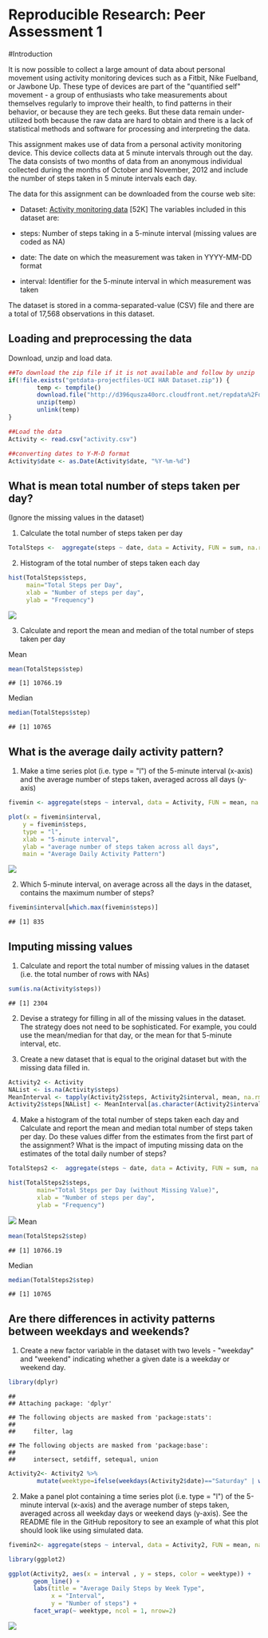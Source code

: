 # Reproducible Research: Peer Assessment 1

#Introduction

It is now possible to collect a large amount of data about personal movement using activity monitoring devices such as a Fitbit, Nike Fuelband, or Jawbone Up. These type of devices are part of the "quantified self" movement - a group of enthusiasts who take measurements about themselves regularly to improve their health, to find patterns in their behavior, or because they are tech geeks. But these data remain under-utilized both because the raw data are hard to obtain and there is a lack of statistical methods and software for processing and interpreting the data.

This assignment makes use of data from a personal activity monitoring device. This device collects data at 5 minute intervals through out the day. The data consists of two months of data from an anonymous individual collected during the months of October and November, 2012 and include the number of steps taken in 5 minute intervals each day.

The data for this assignment can be downloaded from the course web site:

- Dataset: [Activity monitoring data](https://d396qusza40orc.cloudfront.net/repdata%2Fdata%2Factivity.zip) [52K]
The variables included in this dataset are:

- steps: Number of steps taking in a 5-minute interval (missing values are coded as NA)
- date: The date on which the measurement was taken in YYYY-MM-DD format
- interval: Identifier for the 5-minute interval in which measurement was taken

The dataset is stored in a comma-separated-value (CSV) file and there are a total of 17,568 observations in this dataset.


## Loading and preprocessing the data

Download, unzip and load data.


```r
##To download the zip file if it is not available and follow by unzip
if(!file.exists("getdata-projectfiles-UCI HAR Dataset.zip")) {
        temp <- tempfile()
        download.file("http://d396qusza40orc.cloudfront.net/repdata%2Fdata%2Factivity.zip",temp)
        unzip(temp)
        unlink(temp)
}

##Load the data
Activity <- read.csv("activity.csv")

##converting dates to Y-M-D format
Activity$date <- as.Date(Activity$date, "%Y-%m-%d")
```

## What is mean total number of steps taken per day?
(Ignore the missing values in the dataset)

1. Calculate the total number of steps taken per day

```r
TotalSteps <-  aggregate(steps ~ date, data = Activity, FUN = sum, na.rm = TRUE)
```

2. Histogram of the total number of steps taken each day

```r
hist(TotalSteps$steps, 
     main="Total Steps per Day", 
     xlab = "Number of steps per day", 
     ylab = "Frequency")
```

![](PA1_template_files/figure-html/unnamed-chunk-3-1.png)<!-- -->

3. Calculate and report the mean and median of the total number of steps taken per day

Mean

```r
mean(TotalSteps$step)
```

```
## [1] 10766.19
```
Median

```r
median(TotalSteps$step)
```

```
## [1] 10765
```


## What is the average daily activity pattern?

1. Make a time series plot (i.e. type = "l") of the 5-minute interval (x-axis) and the average number of steps taken, averaged across all days (y-axis)

```r
fivemin <- aggregate(steps ~ interval, data = Activity, FUN = mean, na.rm = TRUE)

plot(x = fivemin$interval, 
    y = fivemin$steps, 
    type = "l", 
    xlab = "5-minute interval",
    ylab = "average number of steps taken across all days",
    main = "Average Daily Activity Pattern")
```

![](PA1_template_files/figure-html/unnamed-chunk-6-1.png)<!-- -->

2. Which 5-minute interval, on average across all the days in the dataset, contains the maximum number of steps?

```r
fivemin$interval[which.max(fivemin$steps)]
```

```
## [1] 835
```

## Imputing missing values
1. Calculate and report the total number of missing values in the dataset (i.e. the total number of rows with NAs)

```r
sum(is.na(Activity$steps))
```

```
## [1] 2304
```

2. Devise a strategy for filling in all of the missing values in the dataset. The strategy does not need to be sophisticated. For example, you could use the mean/median for that day, or the mean for that 5-minute interval, etc.

3. Create a new dataset that is equal to the original dataset but with the missing data filled in.


```r
Activity2 <- Activity
NAList <- is.na(Activity$steps)
MeanInterval <- tapply(Activity2$steps, Activity2$interval, mean, na.rm=TRUE, simplify = TRUE)
Activity2$steps[NAList] <- MeanInterval[as.character(Activity2$interval[NAList])]
```


4. Make a histogram of the total number of steps taken each day and Calculate and report the mean and median total number of steps taken per day. Do these values differ from the estimates from the first part of the assignment? What is the impact of imputing missing data on the estimates of the total daily number of steps?


```r
TotalSteps2 <-  aggregate(steps ~ date, data = Activity, FUN = sum, na.rm = TRUE)

hist(TotalSteps2$steps, 
        main="Total Steps per Day (without Missing Value)", 
        xlab = "Number of steps per day", 
        ylab = "Frequency")
```

![](PA1_template_files/figure-html/unnamed-chunk-10-1.png)<!-- -->
Mean

```r
mean(TotalSteps2$step)
```

```
## [1] 10766.19
```
Median

```r
median(TotalSteps2$step)
```

```
## [1] 10765
```

## Are there differences in activity patterns between weekdays and weekends?
1. Create a new factor variable in the dataset with two levels - "weekday" and "weekend" indicating whether a given date is a weekday or weekend day.


```r
library(dplyr)
```

```
## 
## Attaching package: 'dplyr'
```

```
## The following objects are masked from 'package:stats':
## 
##     filter, lag
```

```
## The following objects are masked from 'package:base':
## 
##     intersect, setdiff, setequal, union
```

```r
Activity2<- Activity2 %>%
        mutate(weektype=ifelse(weekdays(Activity2$date)=="Saturday" | weekdays(Activity2$date)=="Sunday", "Weekend", "Weekday"))
```

2. Make a panel plot containing a time series plot (i.e. type = "l") of the 5-minute interval (x-axis) and the average number of steps taken, averaged across all weekday days or weekend days (y-axis). See the README file in the GitHub repository to see an example of what this plot should look like using simulated data.


```r
fivemin2<- aggregate(steps ~ interval, data = Activity2, FUN = mean, na.rm = TRUE)

library(ggplot2)

ggplot(Activity2, aes(x = interval , y = steps, color = weektype)) +
       geom_line() +
       labs(title = "Average Daily Steps by Week Type", 
            x = "Interval", 
            y = "Number of steps") +
       facet_wrap(~ weektype, ncol = 1, nrow=2)
```

![](PA1_template_files/figure-html/unnamed-chunk-14-1.png)<!-- -->


